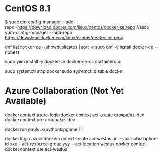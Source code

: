 # CentOS 8.1

$ sudo dnf config-manager --add-repo=https://download.docker.com/linux/centos/docker-ce.repo
//sudo yum-config-manager --add-repo https://download.docker.com/linux/centos/docker-ce.repo

dnf list docker-ce --showduplicates | sort -r
sudo dnf -y  install docker-ce --nobest

sudo yum install -y docker-ce docker-ce-cli containerd.io

sudo systemctl stop docker
sudo systemctl disable docker


# Azure Collaboration (Not Yet Available)

docker context azure-login
docker context aci-create groupa/az-dev
docker context use groupa/az-dev

docker run paulyuk/pythontcpgame:1.1


docker login azure
docker context create aci-westus aci --aci-subscription-id xxx --aci-resource-group yyy --aci-location westus
docker context
docker context use aci-westus
